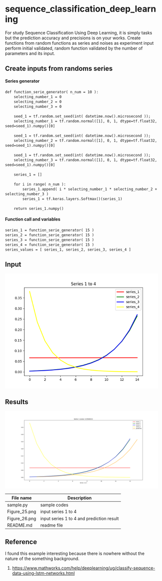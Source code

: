 # sequence_classification_deep_learning
For study Sequence Classification Using Deep Learning, it is simply tasks but the prediction accuracy and precisions is on your works. Create functions from random functions as series and noises as experiment input perform initial validated, random function validated by the number of parameters and its input.

## Create inputs from randoms series ##

#### Series generator ####

```
def function_serie_generator( n_num = 10 ):
    selecting_number_1 = 0
    selecting_number_2 = 0
    selecting_number_3 = 0
	
    seed_1 = tf.random.set_seed(int( datetime.now().microsecond ));
    selecting_number_1 = tf.random.normal([1], 0, 1, dtype=tf.float32, seed=seed_1).numpy()[0]
	
    seed_1 = tf.random.set_seed(int( datetime.now().microsecond ));
    selecting_number_2 = tf.random.normal([1], 0, 1, dtype=tf.float32, seed=seed_1).numpy()[0]
	
    seed_1 = tf.random.set_seed(int( datetime.now().microsecond ));
    selecting_number_3 = tf.random.normal([1], 0, 1, dtype=tf.float32, seed=seed_1).numpy()[0]
	
    series_1 = []
    
    for i in range( n_num ):
        series_1.append( i * selecting_number_1 * selecting_number_2 + selecting_number_3 )
        series_1 = tf.keras.layers.Softmax()(series_1)
	
	return series_1.numpy()
```

#### Function call and variables ####

```
series_1 = function_serie_generator( 15 )
series_2 = function_serie_generator( 15 )
series_3 = function_serie_generator( 15 )
series_4 = function_serie_generator( 15 )
series_values = [ series_1, series_2, series_3, series_4 ]
```

## Input ##

![Alt text](https://github.com/jkaewprateep/sequence_classification_deep_learning/blob/main/Figure_25.png "input")

## Results ##

![Alt text](https://github.com/jkaewprateep/sequence_classification_deep_learning/blob/main/Figure_26.png "input")

| File name | Description |
--- | --- |
| sample.py | sample codes |
| Figure_25.png | input series 1 to 4 |
| Figure_26.png | input series 1 to 4 and prediction result |
| README.md | readme file |

## Reference ##

I found this example interesting because there is nowhere without the nature of the something background.

1. https://www.mathworks.com/help/deeplearning/ug/classify-sequence-data-using-lstm-networks.html
